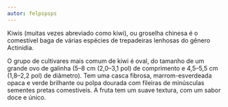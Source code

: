 ```yaml
---
autor: felpspsps
---
```

Kiwis (muitas vezes abreviado como kiwi), ou groselha chinesa é o comestível
baga de várias espécies de trepadeiras lenhosas do gênero Actinidia.

O grupo de cultivares mais comum de kiwi é oval, do tamanho de um grande
ovo de galinha (5–8 cm (2,0–3,1 pol) de comprimento e 4,5–5,5 cm (1,8–2,2 pol) de
diâmetro). Tem uma casca fibrosa, marrom-esverdeada opaca e verde brilhante ou
polpa dourada com fileiras de minúsculas sementes pretas comestíveis. A fruta tem um suave
textura, com um sabor doce e único.
